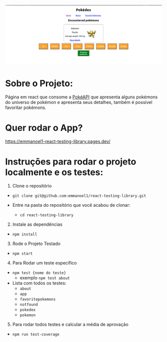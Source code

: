 <img src="./pokédex.png" alt="Pokédex Page" />

# Sobre o Projeto:

Página em react que consome a [PokéAPI](https://pokeapi.co/)  que apresenta alguns pokémons do universo de pokémon e apresenta seus detalhes, também é possível favoritar pokémons.

# Quer rodar o App?
https://emmanoel1-react-testing-library.pages.dev/

# Instruções para rodar o projeto localmente e os testes:

1. Clone o repositório
  * `git clone git@github.com:emmanoel1/react-testing-library.git`
  
  * Entre na pasta do repositório que você acabou de clonar:
    * `cd react-testing-library`

2. Instale as dependências
  * `npm install`
  
3. Rode o Projeto Testado
  * `npm start`

4. Para Rodar um teste específico
  * `npm test {nome do teste}`
    * exemplo `npm test about`
  * Lista com todos os testes:
    * `about`
    * `app`
    * `favoritepokemons`
    * `notfound`
    * `pokedex`
    * `pokemon`
  

5. Para rodar todos testes e calcular a média de aprovação
  * `npm run test-coverage`
